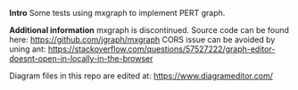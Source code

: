 
**Intro**
Some tests using mxgraph to implement PERT graph.

**Additional information**
mxgraph is discontinued. Source code can be found here: https://github.com/jgraph/mxgraph
CORS issue can be avoided by uning ant: https://stackoverflow.com/questions/57527222/graph-editor-doesnt-open-in-locally-in-the-browser

Diagram files in this repo are edited at: https://www.diagrameditor.com/

